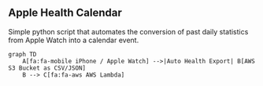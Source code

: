 ## Apple Health Calendar
Simple python script that automates the conversion of past daily statistics from Apple Watch into a calendar event.

```mermaid
graph TD
    A[fa:fa-mobile iPhone / Apple Watch] -->|Auto Health Export| B[AWS S3 Bucket as CSV/JSON]
    B --> C[fa:fa-aws AWS Lambda]
```